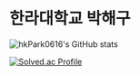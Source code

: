 # 한라대학교 박해구

<!--
**hkPark0616/hkPark0616** is a ✨ _special_ ✨ repository because its `README.md` (this file) appears on your GitHub profile.

Here are some ideas to get you started:

- 🔭 I’m currently working on ...
- 🌱 I’m currently learning ...
- 👯 I’m looking to collaborate on ...
- 🤔 I’m looking for help with ...
- 💬 Ask me about ...
- 📫 How to reach me: ...
- 😄 Pronouns: ...
- ⚡ Fun fact: ...
-->
![hkPark0616's GitHub stats](https://github-readme-stats.vercel.app/api?username=hkPark0616&show_icons=true&theme=gruvbox)


[![Solved.ac Profile](http://mazassumnida.wtf/api/generate_badge?boj=qkrgorn3617)](https://solved.ac/qkrgorn3617)
